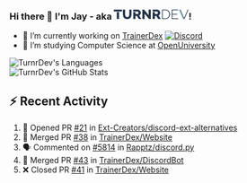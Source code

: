 ### Hi there 👋 I'm Jay - aka <img src="https://raw.githubusercontent.com/TurnrDev/TurnrDev/master/Logo/SVG/TurnrDev_Logo_Dark%20Blue%20%26%20Teal.svg" alt="TurnrDev" height="17.5px">!

- 🔭 I’m currently working on [TrainerDex](https://www.github.com/TrainerDex) [![Discord](https://discordapp.com/api/v6/guilds/364313717720219651/widget.png?style=shield)](http://discord.trainerdex.co.uk/)
- 🤔 I’m studying Computer Science at [OpenUniversity](http://www.open.ac.uk/courses/computing-it/degrees/bsc-computing-it-software-q62-soft)

![TurnrDev's Languages](https://github-readme-stats.vercel.app/api/top-langs/?username=TurnrDev&layout=compact&hide_border=true&title_color=1fa6aa&text_color=233247)
<br>
![TurnrDev's GitHub Stats](https://github-readme-stats.vercel.app/api?username=TurnrDev&show_icons=true&hide_border=true&count_private=true&include_all_commits=true&icon_color=1fa6aa&title_color=1fa6aa&text_color=233247)
<br>

## :zap: Recent Activity

<!--START_SECTION:activity-->
1. 💪 Opened PR [#21](https://github.com//Ext-Creators/discord-ext-alternatives/pull/21) in [Ext-Creators/discord-ext-alternatives](https://github.com//Ext-Creators/discord-ext-alternatives)
2. 🎉 Merged PR [#38](https://github.com//TrainerDex/Website/pull/38) in [TrainerDex/Website](https://github.com//TrainerDex/Website)
3. 🗣 Commented on [#5814](https://github.com//Rapptz/discord.py/issues/5814) in [Rapptz/discord.py](https://github.com//Rapptz/discord.py)
4. 🎉 Merged PR [#43](https://github.com//TrainerDex/DiscordBot/pull/43) in [TrainerDex/DiscordBot](https://github.com//TrainerDex/DiscordBot)
5. ❌ Closed PR [#41](https://github.com//TrainerDex/Website/pull/41) in [TrainerDex/Website](https://github.com//TrainerDex/Website)
<!--END_SECTION:activity-->
